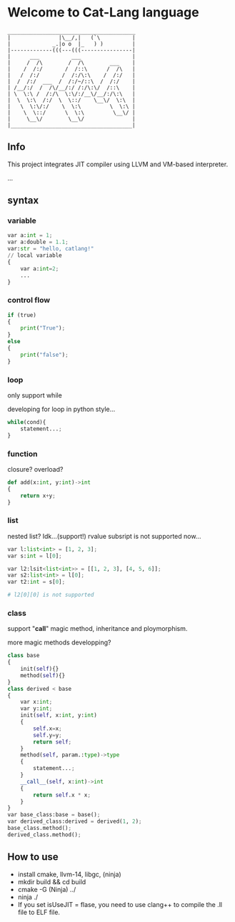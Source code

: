# Welcome to Cat-Lang language

```
________________________________________
|               |\__/,|   (`\          |
|             _.|o o  |_   ) )         |
|-------------(((---(((----------------|        
|      ___          ___                |       
|     /  /\        /  /\        ___    |       
|    /  /:/       /  /::\      /  /\   |       
|   /  /:/       /  /:/\:\    /  /:/   |       
|  /  /:/  ___  /  /:/~/::\  /  /:/    |       
| /__/:/  /  /\/__/:/ /:/\:\/  /::\    |       
| \  \:\ /  /:/\  \:\/:/__\/__/:/\:\   |       
|  \  \:\  /:/  \  \::/    \__\/  \:\  |        
|   \  \:\/:/    \  \:\         \  \:\ |        
|    \  \::/      \  \:\         \__\/ |       
|     \__\/        \__\/               |      
|______________________________________|
```

## Info
This project integrates JIT compiler using LLVM and VM-based interpreter.


...

## syntax
### variable
```python
var a:int = 1;
var a:double = 1.1;
var:str = "hello, catlang!"
// local variable
{
    var a:int=2;
    ...
}
```

### control flow
```python
if (true)
{
    print("True");
}
else
{
    print("false");
}
```

### loop
only support while

developing for loop in python style...
```python
while(cond){
    statement...;
}
```

### function
closure? overload?
```python
def add(x:int, y:int)->int
{
    return x+y;
}
```

### list
nested list? Idk...(support!)
rvalue subsript is not supported now...
```python
var l:list<int> = [1, 2, 3];
var s:int = l[0];

var l2:lsit<list<int>> = [[1, 2, 3], [4, 5, 6]];
var s2:list<int> = l[0];
var t2:int = s[0];

# l2[0][0] is not supported
```

### class
support "__call__" magic method, inheritance and ploymorphism.

more magic methods developping?
``` python
class base
{
    init(self){}
    method(self){}
}
class derived < base
{
    var x:int;
    var y:int;
    init(self, x:int, y:int)
    {
        self.x=x;
        self.y=y;
        return self;
    }
    method(self, param.:type)->type
    {
        statement...;
    }
    __call__(self, x:int)->int
    {
        return self.x * x;
    }
}
var base_class:base = base();
var derived_class:derived = derived(1, 2);
base_class.method();
derived_class.method();
```

## How to use
- install cmake, llvm-14, libgc, (ninja)
- mkdir build && cd build
- cmake -G (Ninja) ../
- ninja ./
- If you set isUseJIT = flase, you need to use clang++ to compile the .ll file to ELF file.


